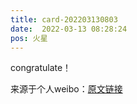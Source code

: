```yaml
---
title: card-202203130803
date:  2022-03-13 08:28:24
pos: 火星
---
```

congratulate！

来源于个人weibo：[原文链接](https://m.weibo.cn/status/Ljv1MBHu9?mblogid=Ljv1MBHu9)